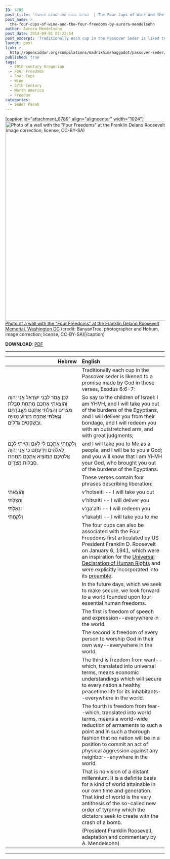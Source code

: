 ```yaml
---
ID: 8785
post_title: 'הארבה כוסות ואת הארבה חופשות  | The Four Cups of Wine and the Four Freedoms by Aurora Mendelsohn'
post_name: >
  the-four-cups-of-wine-and-the-four-freedoms-by-aurora-mendelsohn
author: Aurora Mendelsohn
post_date: 2014-04-01 07:22:54
post_excerpt: 'Traditionally each cup in the Passover Seder is liked to a promise made by God in these verses, Exodus 6:6-7. The four cups can also be associated with the Four Freedoms first articulated by US President Franklin D. Roosevelt on January 6, 1941, which were an inspiration for the <a href="http://www.un.org/en/documents/udhr/">Universal Declaration of Human Rights</a> and were explicitly incorporated into its <a href="http://www.un.org/en/documents/udhr/index.shtml#ap">preamble</a>.'
layout: post
link: >
  http://opensiddur.org/compilations/madrikhim/haggadot/passover-seder/the-four-cups-of-wine-and-the-four-freedoms-by-aurora-mendelsohn/
published: true
tags:
  - 20th century Gregorian
  - Four Freedoms
  - Four Cups
  - Wine
  - 57th Century
  - North America
  - Freedom
categories:
  - Seder Pesaḥ
---
```

[caption id="attachment_8789" align="aligncenter" width="1024"]<a href="http://opensiddur.org/wp-content/uploads/2014/04/1024px-FDR_Memorial_wall.jpg"><img src="http://opensiddur.org/wp-content/uploads/2014/04/1024px-FDR_Memorial_wall.jpg" alt="Photo of a wall with the &quot;Four Freedoms&quot; at the Franklin Delano Roosevelt Memorial, Washington DC (credit: BanyanTree, photographer and Hohum, image correction; license, CC-BY-SA)" width="1024" height="627" class="size-full wp-image-8789" /></a> <a href="http://en.wikipedia.org/wiki/File:FDR_Memorial_wall.jpg">Photo of a wall with the "Four Freedoms" at the Franklin Delano Roosevelt Memorial, Washington DC</a> (credit: BanyanTree, photographer and Hohum, image correction; license, CC-BY-SA)[/caption]

<strong>DOWNLOAD</strong>: <a href="http://opensiddur.org/wp-content/uploads/2014/04/Aurora-Mendelsohn-The-Four-Cups-of-Wine-and-the-Four-Freedoms.pdf">PDF</a>
<hr />

<table style="margin-left: auto;margin-right: auto;" class="draggable">
<thead><tr><th id="x" style="text-align: right;">Hebrew</th><th style="text-align: left;">English</th></tr></thead>
<tbody>
<tr>
<td style="vertical-align:top;" width="46%">
<div class="liturgy"><span lang="he">

</span></div></td>
 
<td style="vertical-align:top;" width="53%"><div class="english">
Traditionally each cup in the Passover seder is likened to a promise made by God in these verses, Exodus 6:6-7: </em>
</div></td></tr>


<tr><td style="vertical-align:top;" width="46%"><div class="liturgy"><span lang="he">
לָכֵן אֱמֹר לִבְנֵי יִשְׂרָאֵל אֲנִי יְהוָה וְהוֹצֵאתִי אֶתְכֶם מִתַּחַת סִבְלֹת מִצְרַיִם וְהִצַּלְתִּי אֶתְכֶם מֵעֲבֹדָתָם וְגָאַלְתִּי אֶתְכֶם בִּזְרוֹעַ נְטוּיָה וּבִשְׁפָטִים גְּדֹלִים.
</span></div></td>
 
<td style="vertical-align:top;" width="53%"><div class="english">
So say to the children of Israel: I am YHVH, and I will take you out of the burdens of the Egyptians, and I will deliver you from their bondage, and I will redeem you with an outstretched arm, and with great judgments; 
</div></td></tr>


<tr><td style="vertical-align:top;" width="46%"><div class="liturgy"><span lang="he">
וְלָקַחְתִּי אֶתְכֶם לִי לְעָם וְהָיִיתִי לָכֶם לֵאלֹהִים וִידַעְתֶּם כִּי אֲנִי יְהוָה אֱלֹהֵיכֶם הַמּוֹצִיא אֶתְכֶם מִתַּחַת סִבְלוֹת מִצְרָיִם.
</span></div></td>
 
<td style="vertical-align:top;" width="53%"><div class="english">
and I will take you to Me as a people, and I will be to you a God; and you will know that I am YHVH your God, who brought you out of the burdens of the Egyptians. 
</div></td></tr>


<tr><td style="vertical-align:top;" width="46%"><div class="liturgy"><span lang="he">

</span></div></td>
 
<td style="vertical-align:top;" width="53%"><div class="english">
These verses contain four phrases describing liberation: 
</div></td></tr>


<tr><td style="vertical-align:top;" width="46%"><div class="liturgy"><span lang="he">
וְהוֹצֵאתִי 
</span></div></td>
 
<td style="vertical-align:top;" width="53%"><div class="english">
v'hotseiti -- I will take you out 
</div></td></tr>


<tr><td style="vertical-align:top;" width="46%"><div class="liturgy"><span lang="he">
וְהִצַּלְתִּי 
</span></div></td>
 
<td style="vertical-align:top;" width="53%"><div class="english">
v'hitsalti -- I will deliver you 
</div></td></tr>


<tr><td style="vertical-align:top;" width="46%"><div class="liturgy"><span lang="he">
וְגָאַלְתִּי 
</span></div></td>
 
<td style="vertical-align:top;" width="53%"><div class="english">
v'ga'alti -- I will redeem you 
</div></td></tr>


<tr><td style="vertical-align:top;" width="46%"><div class="liturgy"><span lang="he">
וְלָקַחְתִּי 
</span></div></td>
 
<td style="vertical-align:top;" width="53%"><div class="english">
v'lakaḥti -- I will take you to me 
</div></td></tr>


<tr><td style="vertical-align:top;" width="46%"><div class="liturgy"><span lang="he">

</span></div></td>
 
<td style="vertical-align:top;" width="53%"><div class="english">
The four cups can also be associated with the Four Freedoms first articulated by US President Franklin D. Roosevelt on January 6, 1941, which were an inspiration for the <a href="http://www.un.org/en/documents/udhr/">Universal Declaration of Human Rights</a> and were explicitly incorporated into its <a href="http://www.un.org/en/documents/udhr/index.shtml#ap">preamble</a>.</em>
</div></td></tr>


<tr><td style="vertical-align:top;" width="46%"><div class="liturgy"><span lang="he">

</span></div></td>
 
<td style="vertical-align:top;" width="53%"><div class="english">
In the future days, which we seek to make secure, we look forward to a world founded upon four essential human freedoms. 
</div></td></tr>


<tr><td style="vertical-align:top;" width="46%"><div class="liturgy"><span lang="he">

</span></div></td>
 
<td style="vertical-align:top;" width="53%"><div class="english">
The first is freedom of speech and expression--everywhere in the world. 
</div></td></tr>


<tr><td style="vertical-align:top;" width="46%"><div class="liturgy"><span lang="he">

</span></div></td>
 
<td style="vertical-align:top;" width="53%"><div class="english">
The second is freedom of every person to worship God in their own way--everywhere in the world. 
</div></td></tr>


<tr><td style="vertical-align:top;" width="46%"><div class="liturgy"><span lang="he">

</span></div></td>
 
<td style="vertical-align:top;" width="53%"><div class="english">
The third is freedom from want--which, translated into universal terms, means economic understandings which will secure to every nation a healthy peacetime life for its inhabitants--everywhere in the world. 
</div></td></tr>


<tr><td style="vertical-align:top;" width="46%"><div class="liturgy"><span lang="he">

</span></div></td>
 
<td style="vertical-align:top;" width="53%"><div class="english">
The fourth is freedom from fear--which, translated into world terms, means a world-wide reduction of armaments to such a point and in such a thorough fashion that no nation will be in a position to commit an act of physical aggression against any neighbor--anywhere in the world. 
</div></td></tr>


<tr><td style="vertical-align:top;" width="46%"><div class="liturgy"><span lang="he">

</span></div></td>
 
<td style="vertical-align:top;" width="53%"><div class="english">
That is no vision of a distant millennium. It is a definite basis for a kind of world attainable in our own time and generation. That kind of world is the very antithesis of the so-called new order of tyranny which the dictators seek to create with the crash of a bomb. 
</div></td></tr>


<tr><td style="vertical-align:top;" width="46%"><div class="liturgy"><span lang="he">

</span></div></td>
 
<td style="vertical-align:top;" width="53%"><div class="english">
(President Franklin Roosevelt, adaptation and commentary by A. Mendelsohn)
</td></tr>
</tbody></table>

<hr />